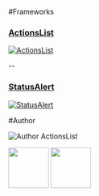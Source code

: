 #Frameworks

[ActionsListLink]: https://github.com/LowKostKustomz/ActionsList

### [ActionsList][ActionsListLink]

[![ActionsList](https://assets.gitlab-static.net/ZEBSTER/FrameworksAssets/raw/master/ActionsList/ActionsListHeader.png)][ActionsListLink]

[StatusAlertLink]: https://github.com/LowKostKustomz/StatusAlert

--

### [StatusAlert][StatusAlertLink]

[![StatusAlert](https://assets.gitlab-static.net/ZEBSTER/FrameworksAssets/raw/master/StatusAlert/StatusAlertHeader.png)][StatusAlertLink]

#Author

![Author ActionsList](https://assets.gitlab-static.net/ZEBSTER/FrameworksAssets/raw/master/ActionsList/ActionsListAuthor.png)

[<img src="https://assets.gitlab-static.net/ZEBSTER/FrameworksAssets/raw/master/Socials/Twitter.png" width="80">](https://twitter.com/LowKostKustomz)
[<img src="https://assets.gitlab-static.net/ZEBSTER/FrameworksAssets/raw/master/Socials/Email.png" width="80">](mierosh@gmail.com)